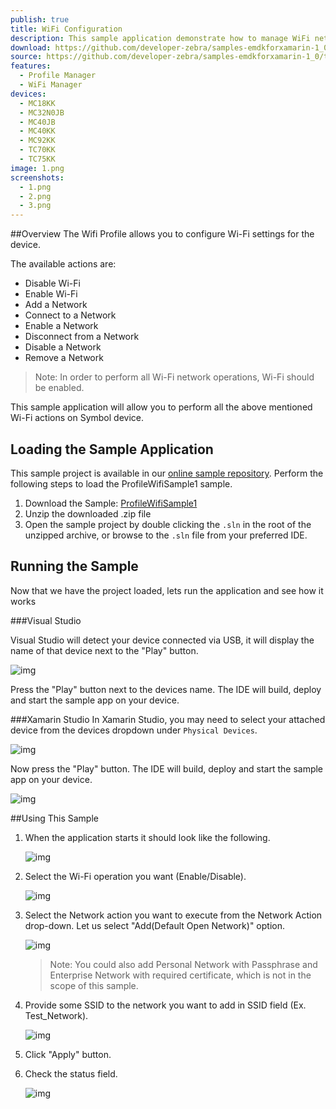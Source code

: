 ```yaml
---
publish: true
title: WiFi Configuration
description: This sample application demonstrate how to manage WiFi networks.
download: https://github.com/developer-zebra/samples-emdkforxamarin-1_0/archive/ProfileWifiSample1.zip
source: https://github.com/developer-zebra/samples-emdkforxamarin-1_0/tree/ProfileWifiSample1
features: 
  - Profile Manager
  - WiFi Manager
devices: 
  - MC18KK
  - MC32N0JB
  - MC40JB
  - MC40KK
  - MC92KK
  - TC70KK
  - TC75KK
image: 1.png
screenshots: 
  - 1.png
  - 2.png
  - 3.png
---
```


##Overview
The Wifi Profile allows you to configure Wi-Fi settings for the device. 

The available actions are:
  
* Disable Wi-Fi  
* Enable Wi-Fi  
* Add a Network  
* Connect to a Network
* Enable a Network
* Disconnect from a Network
* Disable a Network
* Remove a Network

> Note: In order to perform all Wi-Fi network operations, Wi-Fi should be enabled.  

This sample application will allow you to perform all the above mentioned Wi-Fi actions on Symbol device.


## Loading the Sample Application
This sample project is available in our [online sample repository](https://github.com/EMDK/xamarin-samples). Perform the following steps to load the ProfileWifiSample1 sample.

1. Download the Sample: [ProfileWifiSample1](https://github.com/EMDK/xamarin-samples/archive/ProfileWifiSample1.zip)
2. Unzip the downloaded .zip file
3. Open the sample project by double clicking the `.sln` in the root of the unzipped archive, or browse to the `.sln` file from your preferred IDE.

## Running the Sample
Now that we have the project loaded, lets run the application and see how it works

###Visual Studio

Visual Studio will detect your device connected via USB, it will display the name of that device next to the "Play" button.

![img](../../../images/samples/vsPlayButton.png)

Press the "Play" button next to the devices name.  The IDE will build, deploy and start the sample app on your device.

###Xamarin Studio
In Xamarin Studio, you may need to select your attached device from the devices dropdown under `Physical Devices`.

![img](../../../images/samples/xs-select-device.png)

Now press the "Play" button. The IDE will build, deploy and start the sample app on your device.

![img](../../../images/samples/xsPlayButton.png)


##Using This Sample

1. When the application starts it should look like the following.
  
	![img](../../../images/samples/wifi_1.png)
  
2. Select the Wi-Fi operation you want (Enable/Disable).
   
	![img](../../../images/samples/wifi_2.png)  	

3. Select the Network action you want to execute from the Network Action drop-down. 
	Let us select "Add(Default Open Network)" option.

	![img](../../../images/samples/wifi_3.png)

	> Note: You could also add Personal Network with Passphrase and Enterprise Network with required certificate, which is not in the scope of this sample. 
4. Provide some SSID to the network you want to add in SSID field (Ex. Test_Network).

	![img](../../../images/samples/wifi_4.png)

5. Click "Apply" button.

6. Check the status field.
   
	![img](../../../images/samples/wifi_5.png)  

